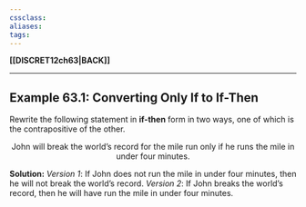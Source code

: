 ```yaml
---
cssclass:
aliases:
tags:
---
```

**[[DISCRET12ch63|BACK]]**

---
## Example 63.1: Converting Only If to If-Then
Rewrite the following statement in **if-then** form in two ways, one of which is the contrapositive of the other.
<center>John will break the world’s record for the mile run only if he runs the mile in under four minutes.</center>

**Solution:**
*Version 1*: If John does not run the mile in under four minutes, then he will not break the world’s record.
*Version 2*: If John breaks the world’s record, then he will have run the mile in under four minutes.